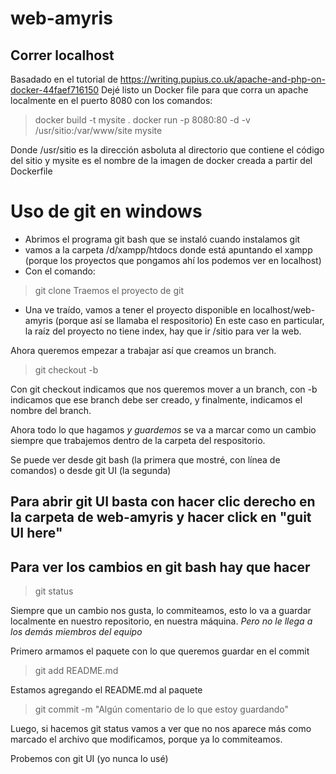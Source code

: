 ﻿# web-amyris

## Correr localhost
Basadado en el tutorial de https://writing.pupius.co.uk/apache-and-php-on-docker-44faef716150
Dejé listo un Docker file para que corra un apache localmente en el puerto 8080 con los comandos:
> docker build -t mysite .
> docker run -p 8080:80 -d -v /usr/sitio:/var/www/site mysite

Donde /usr/sitio es la dirección asboluta al directorio que contiene el código del sitio y mysite es el nombre de la 
imagen de docker creada a partir del Dockerfile

# Uso de git en windows

- Abrimos el programa git bash que se instaló cuando instalamos git
- vamos a la carpeta /d/xampp/htdocs donde está apuntando el xampp (porque los proyectos que pongamos ahí los podemos 
ver en localhost)
- Con el comando:
> git clone <url del repo>
Traemos el proyecto de git
- Una ve traído, vamos a tener el proyecto disponible en localhost/web-amyris (porque así se llamaba el respositorio)
En este caso en particular, la raíz del proyecto no tiene index, hay que ir /sitio para ver la web.

Ahora queremos empezar a trabajar así que creamos un branch.

> git checkout -b <nombre del branch>

Con git checkout indicamos que nos queremos mover a un branch, con -b indicamos que ese 
branch debe ser creado, y finalmente, indicamos el nombre del branch.

Ahora todo lo que hagamos *y guardemos* se va a marcar como un cambio siempre que trabajemos dentro de la carpeta del
 respositorio.

Se puede ver desde git bash (la primera que mostré, con línea de comandos) o desde git UI (la segunda)

## Para abrir git UI basta con hacer clic derecho en la carpeta de web-amyris y hacer click en "guit UI here"

## Para ver los cambios en git bash hay que hacer
>git status

Siempre que un cambio nos gusta, lo commiteamos, esto lo va a guardar localmente en nuestro repositorio, en nuestra máquina.
*Pero no le llega a los demás miembros del equipo*

Primero armamos el paquete con lo que queremos guardar en el commit
>git add README.md

Estamos agregando el README.md al paquete

>git commit -m "Algún comentario de lo que estoy guardando"

Luego, si hacemos git status vamos a ver que no nos aparece más como marcado el archivo que modificamos, porque ya lo
commiteamos.

Probemos con git UI (yo nunca lo usé)